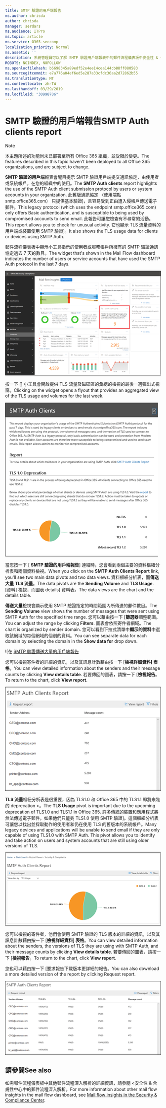 ```yaml
---
title: SMTP 驗證的用戶端報告
ms.author: chrisda
author: chrisda
manager: serdars
ms.audience: ITPro
ms.topic: article
ms.service: O365-seccomp
localization_priority: Normal
ms.assetid: ''
description: 系統管理員可以了解 SMTP 驗證用戶端報表中的郵件流程儀表板中安全性 & 合規性中心。
ROBOTS: NOINDEX, NOFOLLOW
ms.openlocfilehash: b6698345a89edf52e4ee14cea144cb88ff080583
ms.sourcegitcommit: e7a776a04ef6ed5e287a33cfdc36aa2d72862b55
ms.translationtype: MT
ms.contentlocale: zh-TW
ms.lasthandoff: 03/29/2019
ms.locfileid: "30998706"
---
```

# <a name="smtp-auth-clients-report"></a><span data-ttu-id="1293a-103">SMTP 驗證的用戶端報告</span><span class="sxs-lookup"><span data-stu-id="1293a-103">SMTP Auth clients report</span></span>

> [!NOTE]
> <span data-ttu-id="1293a-104">本主題所述的功能尚未已部署至所有 Office 365 組織，並受限於變更。</span><span class="sxs-lookup"><span data-stu-id="1293a-104">The features described in this topic haven't been deployed to all Office 365 organizations, and are subject to change.</span></span>

<span data-ttu-id="1293a-105">**SMTP 驗證的用戶端**報表會醒目提示 SMTP 驗證用戶端提交通訊協定，由使用者或系統帳戶，在您的組織中的使用。</span><span class="sxs-lookup"><span data-stu-id="1293a-105">The **SMTP Auth clients** report highlights the use of the SMTP Auth client submission protocol by users or system accounts in your organization.</span></span> <span data-ttu-id="1293a-106">此舊版通訊協定 （使用端點 smtp.office365.com） 只提供基本驗證]，且容易受到正由遭入侵帳戶傳送電子郵件。</span><span class="sxs-lookup"><span data-stu-id="1293a-106">This legacy protocol (which uses the endpoint smtp.office365.com) only offers Basic authentication, and is susceptible to being used by compromised accounts to send email.</span></span>  <span data-ttu-id="1293a-107">此報告可讓您檢查有不尋常的活動。</span><span class="sxs-lookup"><span data-stu-id="1293a-107">This report allows you to check for unusual activity.</span></span> <span data-ttu-id="1293a-108">它也顯示 TLS 流量資料的用戶端或裝置使用 SMTP 驗證]。</span><span class="sxs-lookup"><span data-stu-id="1293a-108">It also shows the TLS usage data for clients or devices using SMTP Auth.</span></span>

<span data-ttu-id="1293a-109">郵件流程儀表板中顯示小工具指示的使用者或服務帳戶所擁有的 SMTP 驗證通訊協定過去 7 天的數目。</span><span class="sxs-lookup"><span data-stu-id="1293a-109">The widget that's shown in the Mail Flow dashboard indicates the number of users or service accounts that have used the SMTP Auth protocol in the last 7 days.</span></span>

![SMTP 驗證的用戶端報表中安全性 & 合規性中心中的郵件流程儀表板](media/smtp-auth-clients-report-selected.png)

<span data-ttu-id="1293a-111">按一下 [] 小工具會開啟提供 TLS 流量及磁碟區的彙總的檢視的最後一週彈出式視窗。</span><span class="sxs-lookup"><span data-stu-id="1293a-111">Clicking on the widget opens a flyout that provides an aggregated view of the TLS usage and volumes for the last week.</span></span>

![SMTP 驗證的用戶端報告中的彈出式視窗](media/smtp-auth-clients-flyout.png)

<span data-ttu-id="1293a-113">當您按一下 [ **SMTP 驗證的用戶端報告**] 連結時，您會看到兩個主要的資料樞紐分析表和兩個資料檢視。</span><span class="sxs-lookup"><span data-stu-id="1293a-113">When you click on the **SMTP Auth Clients Report** link, you'll see two main data pivots and two data views.</span></span> <span data-ttu-id="1293a-114">資料樞紐分析表，而**傳送大量** **TLS 流量**。</span><span class="sxs-lookup"><span data-stu-id="1293a-114">The data pivots are the **Sending Volume** and **TLS Usage**.</span></span> <span data-ttu-id="1293a-115">[資料] 檢視，而圖表 details] 資料表。</span><span class="sxs-lookup"><span data-stu-id="1293a-115">The data views are the chart and the details table.</span></span>

<span data-ttu-id="1293a-116">**傳送大量**檢視會顯示使用 SMTP 驗證指定的時間範圍內所傳送的郵件數目。</span><span class="sxs-lookup"><span data-stu-id="1293a-116">The **Sending Volume** view shows the number of messages that were sent using SMTP Auth for the specified time range.</span></span> <span data-ttu-id="1293a-117">您可以藉由按一下 [**篩選器**調整範圍。</span><span class="sxs-lookup"><span data-stu-id="1293a-117">You can adjust the range by clicking **Filters**.</span></span> <span data-ttu-id="1293a-118">圖表會依照寄件者網域。</span><span class="sxs-lookup"><span data-stu-id="1293a-118">The chart is organized by sender domain.</span></span> <span data-ttu-id="1293a-119">您可以看到下拉式清單中**顯示的資料**中選取該網域的每個網域的個別的資料。</span><span class="sxs-lookup"><span data-stu-id="1293a-119">You can see separate data for each domain by selecting the domain in the **Show data for** drop down.</span></span>

![在 [SMTP 驗證傳送大量的用戶端報告](media/smtp-auth-clients-report-sending-volume.png)

<span data-ttu-id="1293a-121">您可以檢視寄件者的詳細的資訊，以及其訊息計數藉由按一下 [**檢視詳細資料] 表格**。</span><span class="sxs-lookup"><span data-stu-id="1293a-121">You can view detailed information about the senders and their message counts by clicking **View details table**.</span></span> <span data-ttu-id="1293a-122">若要傳回的圖表，請按一下 [**檢視報告**。</span><span class="sxs-lookup"><span data-stu-id="1293a-122">To return to the chart, click **View report**.</span></span>

![傳送大量 SMTP 驗證的用戶端報告的詳細資料表格](media/smtp-auth-clients-report-details-sending-volume.png)

<span data-ttu-id="1293a-124">**TLS 流量**樞紐分析表是很重要，因為 TLS1.0 和 Office 365 中的 TLS1.1 即將來臨的 deprecation >。</span><span class="sxs-lookup"><span data-stu-id="1293a-124">The **TLS Usage** pivot is important due to the upcoming deprecation of TLS1.0 and TLS1.1 in Office 365.</span></span> <span data-ttu-id="1293a-125">許多傳統的裝置和應用程式將無法傳送電子郵件，如果他們只能夠 TLS1.0 使用 SMTP 驗證]。這個樞紐分析表可讓您以找出並採取動作的使用者和仍在使用 TLS 的舊版本的系統帳戶。</span><span class="sxs-lookup"><span data-stu-id="1293a-125">Many legacy devices and applications will be unable to send email if they are only capable of using TLS1.0 with SMTP Auth. This pivot allows you to identify and take action on users and system accounts that are still using older versions of TLS.</span></span>

![在 SMTP 驗證用戶端的 TLS 流量報告](media/smtp-auth-clients-report-tls-usage.png)

<span data-ttu-id="1293a-127">您可以檢視的寄件者，他們會使用 SMTP 驗證的 TLS 版本的詳細的資訊，以及其訊息計數藉由按一下 [**檢視詳細資料] 表格**。</span><span class="sxs-lookup"><span data-stu-id="1293a-127">You can view detailed information about the senders, the versions of TLS they are using with SMTP Auth, and their message counts by clicking **View details table**.</span></span> <span data-ttu-id="1293a-128">若要傳回的圖表，請按一下 [**檢視報告**。</span><span class="sxs-lookup"><span data-stu-id="1293a-128">To return to the chart, click **View report**.</span></span>

<span data-ttu-id="1293a-129">您也可以藉由按一下 [要求報告下載版本更詳細的報告。</span><span class="sxs-lookup"><span data-stu-id="1293a-129">You can also download a more detailed version of the report by clicking Request report.</span></span>

![SMTP 驗證的用戶端報告中的 TLS 使用狀況詳細資料表格](media/smtp-auth-clients-report-details-tls-usage.png)

## <a name="see-also"></a><span data-ttu-id="1293a-131">請參閱</span><span class="sxs-lookup"><span data-stu-id="1293a-131">See also</span></span>

<span data-ttu-id="1293a-132">如需郵件流程儀表板中其他郵件流程深入解析的詳細資訊，請參閱 <<c0>安全性 &amp; 合規性中心中的郵件流程深入解析。</span><span class="sxs-lookup"><span data-stu-id="1293a-132">For more information about other mail flow insights in the mail flow dashboard, see [Mail flow insights in the Security & Compliance Center](mail-flow-insights-v2.md).</span></span>
